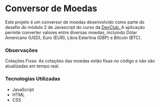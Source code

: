 <h1>Conversor de Moedas</h1>

<p>Este projeto é um conversor de moedas desenvolvido como parte do desafio do módulo 2 de Javascript do curso da <a target="_blank" href="https://rodolfomori.com.br/devclub/">DevClub. </a>  
  A aplicação permite converter valores entre diversas moedas, incluindo Dólar Americano (USD), Euro (EUR), 
  Libra Esterlina (GBP) e Bitcoin (BTC).</p>

  <h3>Observações</h3>

  <p>Cotações Fixas: As cotações das moedas estão fixas no código e não são atualizadas em tempo real.</p>

  <h3>Tecnologias Utilizadas</h3>
  <ul>
    <li>JavaScript</li>
    <li>HTML</li>
    <li>CSS</li>
  </ul>
